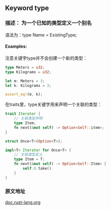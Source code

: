 ## Keyword type

### 描述： 为一个已知的类型定义一个别名

语法为：type Name = ExistingType;

#### Examples:

注意关键字type并不会创建一个新的类型：

```rust
type Meters = u32;
type Kilograms = u32;

let m: Meters = 3;
let k: Kilograms = 3;

assert_eq!(m, k);
```

在traits里，type关键字用来声明一个关联的类型：

```rust
trait Iterator {
    // 关联类型声明
    type Item;
    fn next(&mut self) -> Option<Self::item>;
}

struct Once<T>(Option<T>);

impl<T> Iterator for Once<T> {
    // 关联类型定义
    type Item = T;
    fn next(&mut self) -> Option<Self::Item> {
        self.0.take()
    }
}
```

### 原文地址

[doc.rust-lang.org](https://doc.rust-lang.org/std/keyword.type.html)